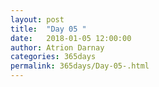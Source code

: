 ```yaml
---
layout: post  
title:  "Day 05 "  
date:   2018-01-05 12:00:00  
author: Atrion Darnay  
categories: 365days
permalink: 365days/Day-05-.html  
---
```

